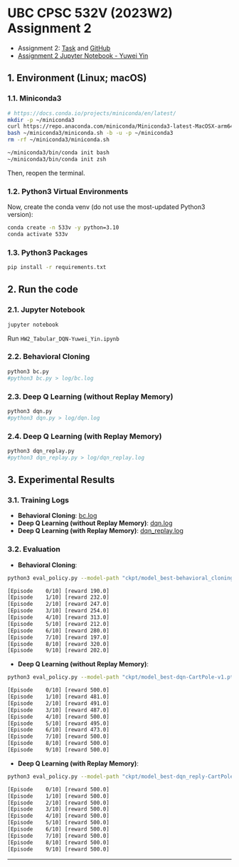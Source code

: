 # UBC CPSC 532V (2023W2) Assignment 2

- Assignment 2: [Task](./hw2_Tabular_DQN.ipynb) and [GitHub](https://github.com/UBCMOCCA/CPSC533V_2023W2/tree/main/A2)
- [Assignment 2 Jupyter Notebook - Yuwei Yin](./hw2_Tabular_DQN-Yuwei_Yin.ipynb)

## 1. Environment (Linux; macOS)

### 1.1. Miniconda3

```bash
# https://docs.conda.io/projects/miniconda/en/latest/
mkdir -p ~/miniconda3
curl https://repo.anaconda.com/miniconda/Miniconda3-latest-MacOSX-arm64.sh -o ~/miniconda3/miniconda.sh
bash ~/miniconda3/miniconda.sh -b -u -p ~/miniconda3
rm -rf ~/miniconda3/miniconda.sh

~/miniconda3/bin/conda init bash
~/miniconda3/bin/conda init zsh
```

Then, reopen the terminal.

### 1.2. Python3 Virtual Environments

Now, create the conda venv (do not use the most-updated Python3 version):

```bash
conda create -n 533v -y python=3.10
conda activate 533v
```

### 1.3. Python3 Packages

```bash
pip install -r requirements.txt
```

## 2. Run the code

### 2.1. Jupyter Notebook

```bash
jupyter notebook
```

Run `HW2_Tabular_DQN-Yuwei_Yin.ipynb`

### 2.2. Behavioral Cloning

```bash
python3 bc.py
#python3 bc.py > log/bc.log
```

### 2.3. Deep Q Learning (without Replay Memory)

```bash
python3 dqn.py
#python3 dqn.py > log/dqn.log
```

### 2.4. Deep Q Learning (with Replay Memory)

```bash
python3 dqn_replay.py
#python3 dqn_replay.py > log/dqn_replay.log
```

## 3. Experimental Results

### 3.1. Training Logs

- **Behavioral Cloning**: [bc.log](./log/bc.log)
- **Deep Q Learning (without Replay Memory)**: [dqn.log](./log/dqn.log)
- **Deep Q Learning (with Replay Memory)**: [dqn_replay.log](./log/dqn_replay.log)

### 3.2. Evaluation

- **Behavioral Cloning**:
```bash
python3 eval_policy.py --model-path "ckpt/model_best-behavioral_cloning-CartPole-v1.pt" --env "CartPole-v1"
```
```txt
[Episode    0/10] [reward 190.0]
[Episode    1/10] [reward 232.0]
[Episode    2/10] [reward 247.0]
[Episode    3/10] [reward 254.0]
[Episode    4/10] [reward 313.0]
[Episode    5/10] [reward 212.0]
[Episode    6/10] [reward 280.0]
[Episode    7/10] [reward 197.0]
[Episode    8/10] [reward 320.0]
[Episode    9/10] [reward 202.0]
```

- **Deep Q Learning (without Replay Memory)**:
```bash
python3 eval_policy.py --model-path "ckpt/model_best-dqn-CartPole-v1.pt" --env "CartPole-v1"
```
```txt
[Episode    0/10] [reward 500.0]
[Episode    1/10] [reward 481.0]
[Episode    2/10] [reward 491.0]
[Episode    3/10] [reward 487.0]
[Episode    4/10] [reward 500.0]
[Episode    5/10] [reward 495.0]
[Episode    6/10] [reward 473.0]
[Episode    7/10] [reward 500.0]
[Episode    8/10] [reward 500.0]
[Episode    9/10] [reward 500.0]
```

- **Deep Q Learning (with Replay Memory)**:
```bash
python3 eval_policy.py --model-path "ckpt/model_best-dqn_reply-CartPole-v1.pt" --env "CartPole-v1"
```
```txt
[Episode    0/10] [reward 500.0]
[Episode    1/10] [reward 500.0]
[Episode    2/10] [reward 500.0]
[Episode    3/10] [reward 500.0]
[Episode    4/10] [reward 500.0]
[Episode    5/10] [reward 500.0]
[Episode    6/10] [reward 500.0]
[Episode    7/10] [reward 500.0]
[Episode    8/10] [reward 500.0]
[Episode    9/10] [reward 500.0]
```

---
